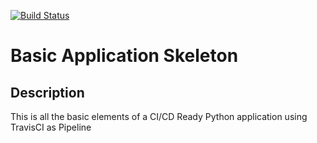 [![Build Status](https://travis-ci.org/fbmapps/sjc17-tdd-flaskapp.svg?branch=master)](https://travis-ci.org/fbmapps/sjc17-tdd-flaskapp)

# Basic Application Skeleton
## Description
This is all the basic elements of a CI/CD Ready Python application using TravisCI as Pipeline

